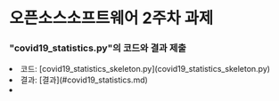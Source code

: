 <h1>오픈소스소프트웨어  2주차 과제</h1>

<h3>"covid19_statistics.py"의 코드와 결과 제출</h3>
  <li>코드: [covid19_statistics_skeleton.py](covid19_statistics_skeleton.py)</li>
  <li>결과: [결과](#covid19_statistics.md)</li>
  <li><covid19_statistics_skeleton.py></li>
